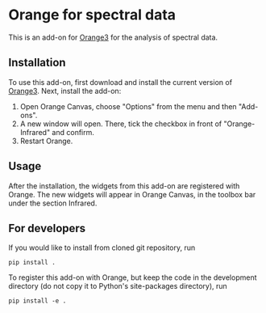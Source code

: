 Orange for spectral data
========================

This is an add-on for [Orange3](http://orange.biolab.si) for the analysis
of spectral data.

Installation
------------

To use this add-on, first download and install the current version of
[Orange3](http://orange.biolab.si). Next, install the add-on: 

1. Open Orange Canvas, choose "Options" from the menu and then "Add-ons". 
2. A new window will open. There, tick the checkbox in front of "Orange-Infrared" and confirm. 
3. Restart Orange.

Usage
-----

After the installation, the widgets from this add-on are registered with
Orange. The new widgets will appear in Orange Canvas, in the toolbox bar 
under the section Infrared.

For developers
--------------

If you would like to install from cloned git repository, run

    pip install .

To register this add-on with Orange, but keep the code in the development
directory (do not copy it to Python's site-packages directory), run

    pip install -e .
